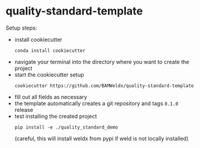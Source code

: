 # quality-standard-template

Setup steps:

- install cookiecutter
  ```
  conda install cookiecutter
  ```
- navigate your terminal into the directory where you want to create the project
- start the cookiecutter setup
  ```
  cookiecutter https://github.com/BAMWeldx/quality-standard-template
  ```
- fill out all fields as necessary
- the template automatically creates a git repository and tags `0.1.0` release
- test installing the created project
  ```
  pip install -e ./quality_standard_demo
  ```
  (careful, this will install weldx from pypi if weld is not locally installed)
